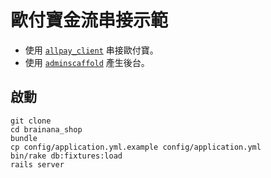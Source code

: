 # 歐付寶金流串接示範

- 使用 [`allpay_client`](https://github.com/tonytonyjan/allpay) 串接歐付寶。
- 使用 [`adminscaffold`](https://github.com/tonytonyjan/admin_scaffold) 產生後台。

## 啟動

```
git clone
cd brainana_shop
bundle
cp config/application.yml.example config/application.yml
bin/rake db:fixtures:load
rails server
```